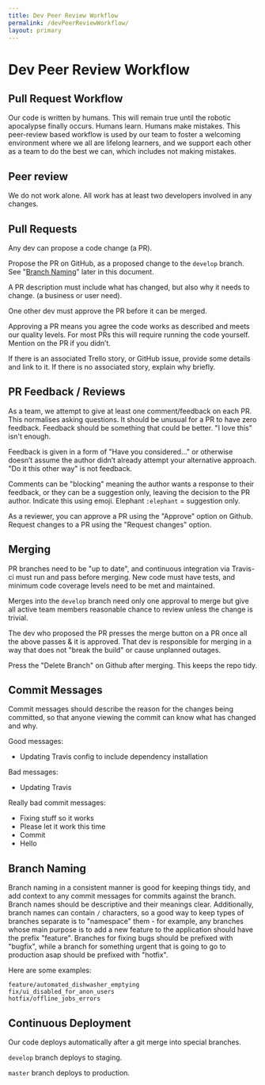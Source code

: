 ```yaml
---
title: Dev Peer Review Workflow
permalink: /devPeerReviewWorkflow/
layout: primary
---
```


# Dev Peer Review Workflow

## Pull Request Workflow

Our code is written by humans. This will remain true until the robotic apocalypse finally occurs. Humans learn. Humans make mistakes. This peer-review based workflow is used by our team to foster a welcoming environment where we all are lifelong learners, and we support each other as a team to do the best we can, which includes not making mistakes.

## Peer review

We do not work alone. All work has at least two developers involved in any changes.

## Pull Requests

Any dev can propose a code change (a PR).

Propose the PR on GitHub, as a proposed change to the `develop` branch. See "[Branch Naming](#BranchNaming)" later in this document.

A PR description must include what has changed, but also why it needs to change. (a business or user need).

One other dev must approve the PR before it can be merged.

Approving a PR means you agree the code works as described and meets our quality levels. For most PRs this will require running the code yourself. Mention on the PR if you didn’t.

If there is an associated Trello story, or GitHub issue, provide some details and link to it. If there is no associated story, explain why briefly.

## PR Feedback / Reviews

As a team, we attempt to give at least one comment/feedback on each PR. This normalises asking questions. It should be unusual for a PR to have zero feedback. Feedback should be something that could be better. "I love this" isn't enough.

Feedback is given in a form of "Have you considered…" or otherwise doesn’t assume the author didn’t already attempt your alternative approach. "Do it this other way" is not feedback.

Comments can be "blocking" meaning the author wants a response to their feedback, or they can be a suggestion only, leaving the decision to the PR author. Indicate this using emoji. Elephant `:elephant` = suggestion only.

As a reviewer, you can approve a PR using the "Approve" option on Github. Request changes to a PR using the "Request changes" option.

## Merging

PR branches need to be "up to date", and continuous integration via Travis-ci must run and pass before merging. New code must have tests, and minimum code coverage levels need to be met and maintained.

Merges into the `develop` branch need only one approval to merge but give all active team members reasonable chance to review unless the change is trivial.

The dev who proposed the PR presses the merge button on a PR once all the above passes & it is approved. That dev is responsible for merging in a way that does not "break the build" or cause unplanned outages.

Press the "Delete Branch" on Github after merging. This keeps the repo tidy.

## Commit Messages

Commit messages should describe the reason for the changes being committed, so that anyone viewing the commit can know what has changed and why.

Good messages:

- Updating Travis config to include dependency installation

Bad messages:

- Updating Travis

Really bad commit messages:

- Fixing stuff so it works
- Please let it work this time
- Commit
- Hello

## Branch Naming<a name="BranchNaming"></a>

Branch naming in a consistent manner is good for keeping things tidy, and add context to any commit messages for commits against the branch. Branch names should be descriptive and their meanings clear. Additionally, branch names can contain `/` characters, so a good way to keep types of branches separate is to "namespace" them - for example, any branches whose main purpose is to add a new feature to the application should have the prefix "feature". Branches for fixing bugs should be prefixed with "bugfix", while a branch for something urgent that is going to go to production asap should be prefixed with "hotfix".

Here are some examples:

    feature/automated_dishwasher_emptying
    fix/ui_disabled_for_anon_users
    hotfix/offline_jobs_errors

## Continuous Deployment

Our code deploys automatically after a git merge into special branches.

`develop` branch deploys to staging.

`master` branch deploys to production.